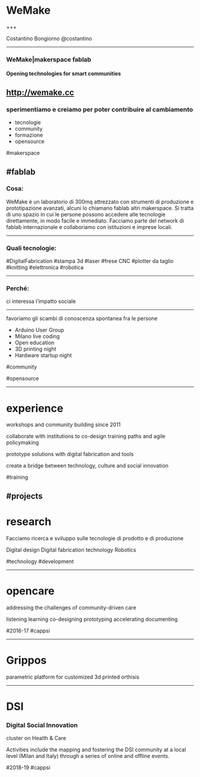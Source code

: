 
# WeMake

+++

Costantino Bongiorno
@costantino

---
### WeMake|makerspace fablab

#### Opening technologies for smart communities

http://wemake.cc
---
### sperimentiamo e creiamo per poter contribuire al cambiamento

- tecnologie
- community
- formazione
- opensource

#makerspace

#fablab
---

### Cosa:

WeMake è un laboratorio di 300mq attrezzato con strumenti di produzione e prototipazione avanzati, alcuni lo chiamano fablab altri makerspace. Si tratta di uno spazio in cui le persone possono accedere alle tecnologie direttamente, in modo facile e immediato.
Facciamo parte del network di fablab internazionale e collaboriamo con istituzioni e imprese locali.

---

### Quali tecnologie:

#DigitalFabrication #stampa 3d  #laser  #frese CNC #plotter da taglio #knitting  #elettronica #robotica

---

### Perché:

ci interessa l’impatto sociale

---

favoriamo gli scambi
di conoscenza spontanea
fra le persone

- Arduino User Group
- Milano live coding
- Open education
- 3D printing night
- Hardware startup night

#community

#opensource

---
# experience

workshops and community building since 2011

collaborate with institutions to co-design training paths
and agile policymaking

prototype solutions with digital fabrication and tools

create a bridge between technology, culture and social innovation

#training

#projects
---
# research

Facciamo ricerca e sviluppo
sulle tecnologie di prodotto
e di produzione

Digital design
Digital fabrication technology
Robotics

#technology
#development

---
# opencare

addressing the challenges of community-driven care

listening
learning
co-designing
prototyping
accelerating
documenting



#2016-17
#cappsi

---

# Grippos

parametric platform for customized 3d printed orthisis

---
# DSI

### Digital Social Innovation

cluster on Health & Care

Activities include the mapping and fostering the DSI community at a local level (Milan and Italy) through a series of online and offline events.

#2018-19
#cappsi
